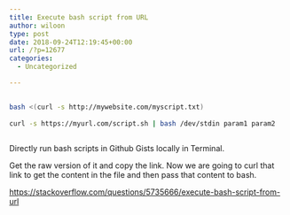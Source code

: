 ```yaml
---
title: Execute bash script from URL
author: wiloon
type: post
date: 2018-09-24T12:19:45+00:00
url: /?p=12677
categories:
  - Uncategorized

---
```

```bash
  
bash <(curl -s http://mywebsite.com/myscript.txt)
  
curl -s https://myurl.com/script.sh | bash /dev/stdin param1 param2
  
```

Directly run bash scripts in Github Gists locally in Terminal.

Get the raw version of it and copy the link. Now we are going to curl that link to get the content in the file and then pass that content to bash.
  
https://stackoverflow.com/questions/5735666/execute-bash-script-from-url